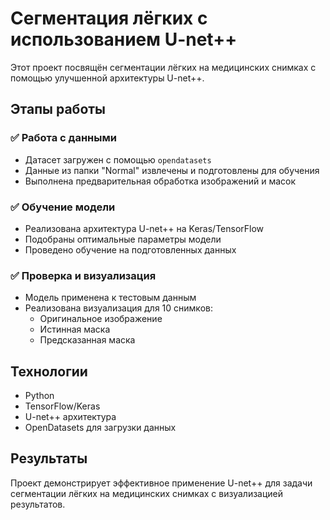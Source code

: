 # Сегментация лёгких с использованием U-net++

Этот проект посвящён сегментации лёгких на медицинских снимках с помощью улучшенной архитектуры U-net++.

## Этапы работы

### ✅ Работа с данными
- Датасет загружен с помощью `opendatasets`
- Данные из папки "Normal" извлечены и подготовлены для обучения
- Выполнена предварительная обработка изображений и масок

### ✅ Обучение модели
- Реализована архитектура U-net++ на Keras/TensorFlow
- Подобраны оптимальные параметры модели
- Проведено обучение на подготовленных данных

### ✅ Проверка и визуализация
- Модель применена к тестовым данным
- Реализована визуализация для 10 снимков:
  - Оригинальное изображение
  - Истинная маска
  - Предсказанная маска

## Технологии
- Python
- TensorFlow/Keras
- U-net++ архитектура
- OpenDatasets для загрузки данных

## Результаты
Проект демонстрирует эффективное применение U-net++ для задачи сегментации лёгких на медицинских снимках с визуализацией результатов.
